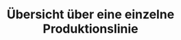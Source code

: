 ---
layout: article
title: Übersicht über eine einzelne Produktionslinie
description: 
  - In dieser Vorlage wird eine einzelne Produktionslinie mit klassischen Metriken, wie zum Beispiel Soll-Ist-Vergleich und Gesamtanlageneffektivität, visualisiert. Dadurch kann man schnell und übersichtlich den aktuellen Status der Bestellung sowie die Entwicklung der GAE überblicken.
lang: de
weight: 1000
isDraft: false
ref: Overview-Of-Single-Production-Line
carousel: true
category:
  - Empfohlen
  - Produktion
  - OEE / GAE
image: Uebersicht-Ueber-Einzelne-Produktionslinie.png
image_thumbnail: Uebersicht-Ueber-Einzelne-Produktionslinie_thumbnail.png
download: Uebersicht-Ueber-Einzelne-Produktionslinie.pbmx
overview_description:
overview_benefits:
overview_data_sources:
---